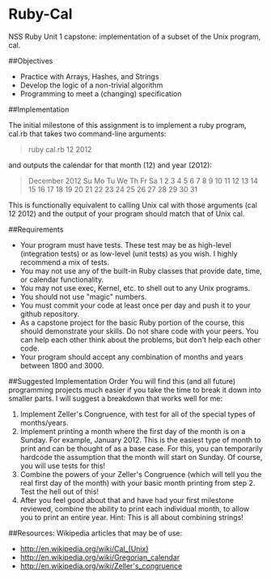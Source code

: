 # Ruby-Cal
 NSS Ruby Unit 1 capstone: implementation of a subset of the Unix program, cal.


##Objectives
* Practice with Arrays, Hashes, and Strings
* Develop the logic of a non-trivial algorithm
* Programming to meet a (changing) specification

##Implementation

The initial milestone of this assignment is to implement a ruby program, cal.rb that takes two command-line arguments:

> ruby cal.rb 12 2012

and outputs the calendar for that month (12) and year (2012):

>    December 2012
> Su Mo Tu We Th Fr Sa
>                    1
>  2  3  4  5  6  7  8
>  9 10 11 12 13 14 15
> 16 17 18 19 20 21 22
> 23 24 25 26 27 28 29
> 30 31

This is functionally equivalent to calling Unix cal with those arguments (cal 12 2012) and the output of your program should match that of Unix cal.

##Requirements
* Your program must have tests. These test may be as high-level (integration tests) or as low-level (unit tests) as you wish. I highly recommend a mix of tests.
* You may not use any of the built-in Ruby classes that provide date, time, or calendar functionality.
* You may not use exec, Kernel, etc. to shell out to any Unix programs.
* You should not use "magic" numbers.
* You must commit your code at least once per day and push it to your github repository.
* As a capstone project for the basic Ruby portion of the course, this should demonstrate your skills. Do not share code with your peers. You can help each other think about the problems, but don't help each other code.
* Your program should accept any combination of months and years between 1800 and 3000.

##Suggested Implementation Order
You will find this (and all future) programming projects much easier if you take the time to break it down into smaller parts. I will suggest a breakdown that works well for me:

1. Implement Zeller's Congruence, with test for all of the special types of months/years.
2. Implement printing a month where the first day of the month is on a Sunday. For example, January 2012. This is the easiest type of month to print and can be thought of as a base case. For this, you can temporarily hardcode the assumption that the month will start on Sunday. Of course, you will use tests for this!
3. Combine the powers of your Zeller's Congruence (which will tell you the real first day of the month) with your basic month printing from step 2. Test the hell out of this!
4. After you feel good about that and have had your first milestone reviewed, combine the ability to print each individual month, to allow you to print an entire year. Hint: This is all about combining strings!

##Resources:
Wikipedia articles that may be of use:

* http://en.wikipedia.org/wiki/Cal_(Unix)
* http://en.wikipedia.org/wiki/Gregorian_calendar
* http://en.wikipedia.org/wiki/Zeller's_congruence
